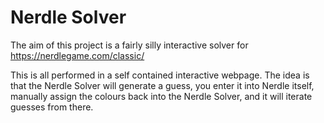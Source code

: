 # Nerdle Solver

The aim of this project is a fairly silly interactive solver for https://nerdlegame.com/classic/

This is all performed in a self contained interactive webpage.  The idea is that the Nerdle Solver will generate a guess, you enter it into Nerdle itself, manually assign the colours back into the Nerdle Solver, and it will iterate guesses from there.

